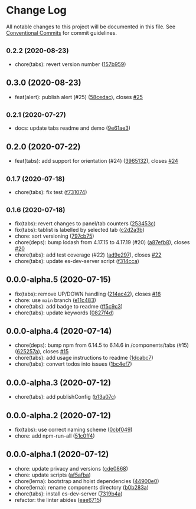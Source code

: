 # Change Log

All notable changes to this project will be documented in this file.
See [Conventional Commits](https://conventionalcommits.org) for commit guidelines.

## <small>0.2.2 (2020-08-23)</small>

* chore(tabs): revert version number ([157b959](https://github.com/danielmatthew/accessible-web-components/commit/157b959))





## 0.3.0 (2020-08-23)

* feat(alert): publish alert (#25) ([58cedac](https://github.com/danielmatthew/accessible-web-components/commit/58cedac)), closes [#25](https://github.com/danielmatthew/accessible-web-components/issues/25)





## <small>0.2.1 (2020-07-27)</small>

* docs: update tabs readme and demo ([9e61ae3](https://github.com/danielmatthew/accessible-web-components/commit/9e61ae3))





## 0.2.0 (2020-07-22)

* feat(tabs): add support for orientation (#24) ([3965132](https://github.com/danielmatthew/accessible-web-components/commit/3965132)), closes [#24](https://github.com/danielmatthew/accessible-web-components/issues/24)





## <small>0.1.7 (2020-07-18)</small>

* chore(tabs): fix test ([f731074](https://github.com/danielmatthew/accessible-web-components/commit/f731074))





## <small>0.1.6 (2020-07-18)</small>

* fix(tabs): revert changes to panel/tab counters ([253453c](https://github.com/danielmatthew/accessible-web-components/commit/253453c))
* fix(tabs): tablist is labelled by selected tab ([c2d2a3b](https://github.com/danielmatthew/accessible-web-components/commit/c2d2a3b))
* chore: sort versioning ([797cb75](https://github.com/danielmatthew/accessible-web-components/commit/797cb75))
* chore(deps): bump lodash from 4.17.15 to 4.17.19 (#20) ([a87efb8](https://github.com/danielmatthew/accessible-web-components/commit/a87efb8)), closes [#20](https://github.com/danielmatthew/accessible-web-components/issues/20)
* chore(tabs): add test coverage (#22) ([ad9e297](https://github.com/danielmatthew/accessible-web-components/commit/ad9e297)), closes [#22](https://github.com/danielmatthew/accessible-web-components/issues/22)
* chore(tabs): update es-dev-server script ([f314cca](https://github.com/danielmatthew/accessible-web-components/commit/f314cca))





## 0.0.0-alpha.5 (2020-07-15)

* fix(tabs): remove UP/DOWN handling ([214ac42](https://github.com/danielmatthew/accessible-web-components/commit/214ac42)), closes [#18](https://github.com/danielmatthew/accessible-web-components/issues/18)
* chore: use `main` branch ([e11c483](https://github.com/danielmatthew/accessible-web-components/commit/e11c483))
* chore(tabs): add badge to readme ([ff5c9c3](https://github.com/danielmatthew/accessible-web-components/commit/ff5c9c3))
* chore(tabs): update keywords ([0827f4d](https://github.com/danielmatthew/accessible-web-components/commit/0827f4d))





## 0.0.0-alpha.4 (2020-07-14)

* chore(deps): bump npm from 6.14.5 to 6.14.6 in /components/tabs (#15) ([625257a](https://github.com/danielmatthew/accessible-web-components/commit/625257a)), closes [#15](https://github.com/danielmatthew/accessible-web-components/issues/15)
* chore(tabs): add usage instructions to readme ([1dcabc7](https://github.com/danielmatthew/accessible-web-components/commit/1dcabc7))
* chore(tabs): convert todos into issues ([1bc4ef7](https://github.com/danielmatthew/accessible-web-components/commit/1bc4ef7))





## 0.0.0-alpha.3 (2020-07-12)

* chore(tabs): add publishConfig ([b13a07c](https://github.com/danielmatthew/accessible-web-components/commit/b13a07c))





## 0.0.0-alpha.2 (2020-07-12)

* fix(tabs): use correct naming scheme ([0cbf049](https://github.com/danielmatthew/accessible-web-components/commit/0cbf049))
* chore: add npm-run-all ([51c0ff4](https://github.com/danielmatthew/accessible-web-components/commit/51c0ff4))





## 0.0.0-alpha.1 (2020-07-12)

* chore: update privacy and versions ([cde0868](https://github.com/danielmatthew/accessible-web-components/commit/cde0868))
* chore: update scripts ([af5afba](https://github.com/danielmatthew/accessible-web-components/commit/af5afba))
* chore(lerna): bootstrap and hoist dependencies ([44900e0](https://github.com/danielmatthew/accessible-web-components/commit/44900e0))
* chore(lerna): rename components directory ([b0b283a](https://github.com/danielmatthew/accessible-web-components/commit/b0b283a))
* chore(tabs): install es-dev-server ([7319b4a](https://github.com/danielmatthew/accessible-web-components/commit/7319b4a))
* refactor: the linter abides ([eae6715](https://github.com/danielmatthew/accessible-web-components/commit/eae6715))
